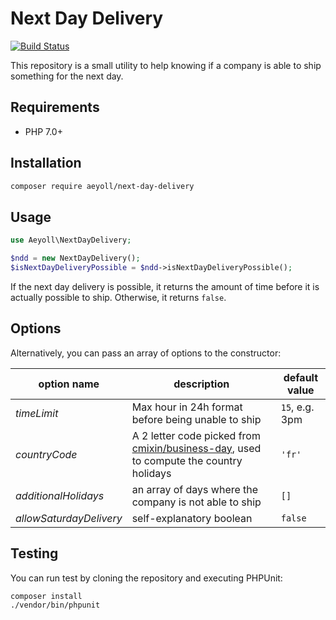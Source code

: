 # Next Day Delivery

[![Build Status](https://travis-ci.com/aeyoll/next-day-delivery.svg?branch=master)](https://travis-ci.com/aeyoll/next-day-delivery)

This repository is a small utility to help knowing if a company is able to ship something for the next day.

Requirements
---

- PHP 7.0+

Installation
---

```sh
composer require aeyoll/next-day-delivery
```

Usage
---

```php
use Aeyoll\NextDayDelivery;

$ndd = new NextDayDelivery();
$isNextDayDeliveryPossible = $ndd->isNextDayDeliveryPossible();
```

If the next day delivery is possible, it returns the amount of time before it is actually possible to ship. Otherwise, it returns `false`.

Options
---

Alternatively, you can pass an array of options to the constructor:

| option name | description | default value |
|-------------|-------|----------|
| *timeLimit* | Max hour in 24h format before being unable to ship | `15`, e.g. 3pm |
| *countryCode* | A 2 letter code picked from [cmixin/business-day](https://packagist.org/packages/cmixin/business-day), used to compute the country holidays | `'fr'` |
| *additionalHolidays* | an array of days where the company is not able to ship | `[]` |
| *allowSaturdayDelivery* | self-explanatory boolean | `false` |


Testing
---

You can run test by cloning the repository and executing PHPUnit:

```sh
composer install
./vendor/bin/phpunit
```
